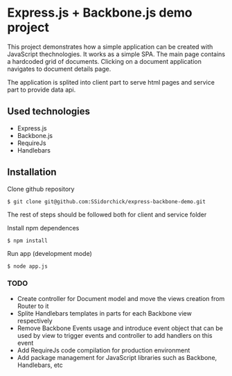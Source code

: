 # Express.js + Backbone.js demo project

This project demonstrates how a simple application can be created with JavaScript thechnologies. It works as a simple SPA. The main page contains a hardcoded grid of documents. Clicking on a document application navigates to document details page.

The application is splited into client part to serve html pages and service part to provide data api.


## Used technologies

* Express.js
* Backbone.js
* RequireJs
* Handlebars


## Installation

Clone github repository

	$ git clone git@github.com:SSidorchick/express-backbone-demo.git
	
The rest of steps should be followed both for client and service folder

Install npm dependences

	$ npm install
	
Run app (development mode)

	$ node app.js


### TODO

* Create controller for Document model and move the views creation from Router to it
* Splite Handlebars templates in parts for each Backbone view respectively
* Remove Backbone Events usage and introduce event object that can be used by view to trigger events and controller to add handlers on this event
* Add RequireJs code compilation for production environment
* Add package management for JavaScript libraries such as Backbone, Handlebars, etc 